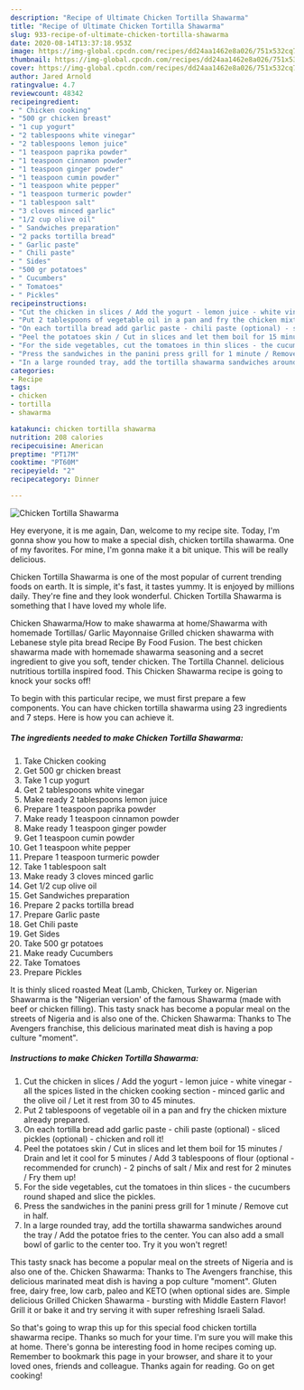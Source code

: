 ```yaml
---
description: "Recipe of Ultimate Chicken Tortilla Shawarma"
title: "Recipe of Ultimate Chicken Tortilla Shawarma"
slug: 933-recipe-of-ultimate-chicken-tortilla-shawarma
date: 2020-08-14T13:37:18.953Z
image: https://img-global.cpcdn.com/recipes/dd24aa1462e8a026/751x532cq70/chicken-tortilla-shawarma-recipe-main-photo.jpg
thumbnail: https://img-global.cpcdn.com/recipes/dd24aa1462e8a026/751x532cq70/chicken-tortilla-shawarma-recipe-main-photo.jpg
cover: https://img-global.cpcdn.com/recipes/dd24aa1462e8a026/751x532cq70/chicken-tortilla-shawarma-recipe-main-photo.jpg
author: Jared Arnold
ratingvalue: 4.7
reviewcount: 48342
recipeingredient:
- " Chicken cooking"
- "500 gr chicken breast"
- "1 cup yogurt"
- "2 tablespoons white vinegar"
- "2 tablespoons lemon juice"
- "1 teaspoon paprika powder"
- "1 teaspoon cinnamon powder"
- "1 teaspoon ginger powder"
- "1 teaspoon cumin powder"
- "1 teaspoon white pepper"
- "1 teaspoon turmeric powder"
- "1 tablespoon salt"
- "3 cloves minced garlic"
- "1/2 cup olive oil"
- " Sandwiches preparation"
- "2 packs tortilla bread"
- " Garlic paste"
- " Chili paste"
- " Sides"
- "500 gr potatoes"
- " Cucumbers"
- " Tomatoes"
- " Pickles"
recipeinstructions:
- "Cut the chicken in slices / Add the yogurt - lemon juice - white vinegar - all the spices listed in the chicken cooking section - minced garlic and the olive oil / Let it rest from 30 to 45 minutes."
- "Put 2 tablespoons of vegetable oil in a pan and fry the chicken mixture already prepared."
- "On each tortilla bread add garlic paste - chili paste (optional) - sliced pickles (optional) - chicken and roll it!"
- "Peel the potatoes skin / Cut in slices and let them boil for 15 minutes / Drain and let it cool for 5 minutes / Add 3 tablespoons of flour (optional - recommended for crunch) - 2 pinchs of salt / Mix and rest for 2 minutes / Fry them up!"
- "For the side vegetables, cut the tomatoes in thin slices - the cucumbers round shaped and slice the pickles."
- "Press the sandwiches in the panini press grill for 1 minute / Remove cut in half."
- "In a large rounded tray, add the tortilla shawarma sandwiches around the tray / Add the potatoe fries to the center. You can also add a small bowl of garlic to the center too. Try it you won&#39;t regret!"
categories:
- Recipe
tags:
- chicken
- tortilla
- shawarma

katakunci: chicken tortilla shawarma 
nutrition: 208 calories
recipecuisine: American
preptime: "PT17M"
cooktime: "PT60M"
recipeyield: "2"
recipecategory: Dinner

---
```



![Chicken Tortilla Shawarma](https://img-global.cpcdn.com/recipes/dd24aa1462e8a026/751x532cq70/chicken-tortilla-shawarma-recipe-main-photo.jpg)

Hey everyone, it is me again, Dan, welcome to my recipe site. Today, I'm gonna show you how to make a special dish, chicken tortilla shawarma. One of my favorites. For mine, I'm gonna make it a bit unique. This will be really delicious.

Chicken Tortilla Shawarma is one of the most popular of current trending foods on earth. It is simple, it's fast, it tastes yummy. It is enjoyed by millions daily. They're fine and they look wonderful. Chicken Tortilla Shawarma is something that I have loved my whole life.

Chicken Shawarma/How to make shawarma at home/Shawarma with homemade Tortillas/ Garlic Mayonnaise Grilled chicken shawarma with Lebanese style pita bread Recipe By Food Fusion. The best chicken shawarma made with homemade shawarma seasoning and a secret ingredient to give you soft, tender chicken. The Tortilla Channel. delicious nutritious tortilla inspired food. This Chicken Shawarma recipe is going to knock your socks off!


To begin with this particular recipe, we must first prepare a few components. You can have chicken tortilla shawarma using 23 ingredients and 7 steps. Here is how you can achieve it.

<!--inarticleads1-->

##### The ingredients needed to make Chicken Tortilla Shawarma:

1. Take  Chicken cooking
1. Get 500 gr chicken breast
1. Take 1 cup yogurt
1. Get 2 tablespoons white vinegar
1. Make ready 2 tablespoons lemon juice
1. Prepare 1 teaspoon paprika powder
1. Make ready 1 teaspoon cinnamon powder
1. Make ready 1 teaspoon ginger powder
1. Get 1 teaspoon cumin powder
1. Get 1 teaspoon white pepper
1. Prepare 1 teaspoon turmeric powder
1. Take 1 tablespoon salt
1. Make ready 3 cloves minced garlic
1. Get 1/2 cup olive oil
1. Get  Sandwiches preparation
1. Prepare 2 packs tortilla bread
1. Prepare  Garlic paste
1. Get  Chili paste
1. Get  Sides
1. Take 500 gr potatoes
1. Make ready  Cucumbers
1. Take  Tomatoes
1. Prepare  Pickles


It is thinly sliced roasted Meat (Lamb, Chicken, Turkey or. Nigerian Shawarma is the &#34;Nigerian version&#39; of the famous Shawarma (made with beef or chicken filling). This tasty snack has become a popular meal on the streets of Nigeria and is also one of the. Chicken Shawarma: Thanks to The Avengers franchise, this delicious marinated meat dish is having a pop culture &#34;moment&#34;. 

<!--inarticleads2-->

##### Instructions to make Chicken Tortilla Shawarma:

1. Cut the chicken in slices / Add the yogurt - lemon juice - white vinegar - all the spices listed in the chicken cooking section - minced garlic and the olive oil / Let it rest from 30 to 45 minutes.
1. Put 2 tablespoons of vegetable oil in a pan and fry the chicken mixture already prepared.
1. On each tortilla bread add garlic paste - chili paste (optional) - sliced pickles (optional) - chicken and roll it!
1. Peel the potatoes skin / Cut in slices and let them boil for 15 minutes / Drain and let it cool for 5 minutes / Add 3 tablespoons of flour (optional - recommended for crunch) - 2 pinchs of salt / Mix and rest for 2 minutes / Fry them up!
1. For the side vegetables, cut the tomatoes in thin slices - the cucumbers round shaped and slice the pickles.
1. Press the sandwiches in the panini press grill for 1 minute / Remove cut in half.
1. In a large rounded tray, add the tortilla shawarma sandwiches around the tray / Add the potatoe fries to the center. You can also add a small bowl of garlic to the center too. Try it you won&#39;t regret!


This tasty snack has become a popular meal on the streets of Nigeria and is also one of the. Chicken Shawarma: Thanks to The Avengers franchise, this delicious marinated meat dish is having a pop culture &#34;moment&#34;. Gluten free, dairy free, low carb, paleo and KETO (when optional sides are. Simple delicious Grilled Chicken Shawarma - bursting with Middle Eastern Flavor! Grill it or bake it and try serving it with super refreshing Israeli Salad. 

So that's going to wrap this up for this special food chicken tortilla shawarma recipe. Thanks so much for your time. I'm sure you will make this at home. There's gonna be interesting food in home recipes coming up. Remember to bookmark this page in your browser, and share it to your loved ones, friends and colleague. Thanks again for reading. Go on get cooking!
